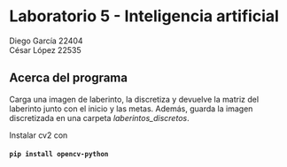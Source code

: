 # Laboratorio 5 - Inteligencia artificial
Diego García 22404 <br/>
César López 22535

## Acerca del programa
Carga una imagen de laberinto, la discretiza y devuelve la matriz del laberinto junto con el inicio y las metas. Además, guarda la imagen discretizada en una carpeta *laberintos_discretos*.

Instalar cv2 con
#### `pip install opencv-python`
